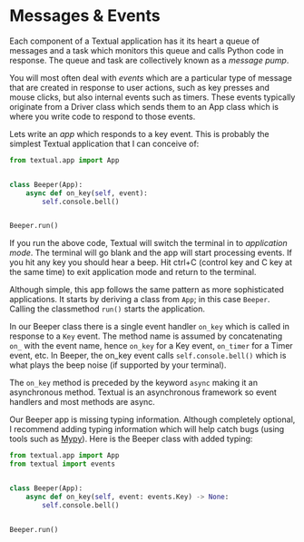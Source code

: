 # Messages & Events

Each component of a Textual application has it its heart a queue of messages and a task which monitors this queue and calls Python code in response. The queue and task are collectively known as a _message pump_.

You will most often deal with _events_ which are a particular type of message that are created in response to user actions, such as key presses and mouse clicks, but also internal events such as timers. These events typically originate from a Driver class which sends them to an App class which is where you write code to respond to those events.

Lets write an _app_ which responds to a key event. This is probably the simplest Textual application that I can conceive of:

```python
from textual.app import App


class Beeper(App):
    async def on_key(self, event):
        self.console.bell()


Beeper.run()
```

If you run the above code, Textual will switch the terminal in to _application mode_. The terminal will go blank and the app will start processing events. If you hit any key you should hear a beep. Hit ctrl+C (control key and C key at the same time) to exit application mode and return to the terminal.

Although simple, this app follows the same pattern as more sophisticated applications. It starts by deriving a class from `App`; in this case `Beeper`. Calling the classmethod `run()` starts the application.

In our Beeper class there is a single event handler `on_key` which is called in response to a `Key` event. The method name is assumed by concatenating `on_` with the event name, hence `on_key` for a Key event, `on_timer` for a Timer event, etc. In Beeper, the on_key event calls `self.console.bell()` which is what plays the beep noise (if supported by your terminal).

The `on_key` method is preceded by the keyword `async` making it an asynchronous method. Textual is an asynchronous framework so event handlers and most methods are async.

Our Beeper app is missing typing information. Although completely optional, I recommend adding typing information which will help catch bugs (using tools such as [Mypy](https://mypy.readthedocs.io/en/stable/)). Here is the Beeper class with added typing:

```python
from textual.app import App
from textual import events


class Beeper(App):
    async def on_key(self, event: events.Key) -> None:
        self.console.bell()


Beeper.run()
```
